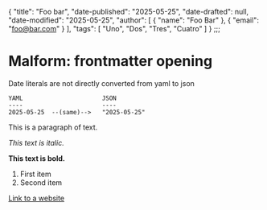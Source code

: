 {
    "title": "Foo bar",
    "date-published": "2025-05-25",
    "date-drafted": null,
    "date-modified": "2025-05-25",
    "author": [
        {
            "name": "Foo Bar"
        },
        {
            "email": "foo@bar.com"
        }
    ],
    "tags": [
        "Uno",
        "Dos",
        "Tres",
        "Cuatro"
    ]
}
;;;

# Malform: frontmatter opening

Date literals are not directly converted from yaml to json

```
YAML                      JSON
----                      ----
2025-05-25  --(same)-->   "2025-05-25"
```

This is a paragraph of text.

*This text is italic.*

**This text is bold.**

1.  First item
2.  Second item

[Link to a website](https://www.example.com)
